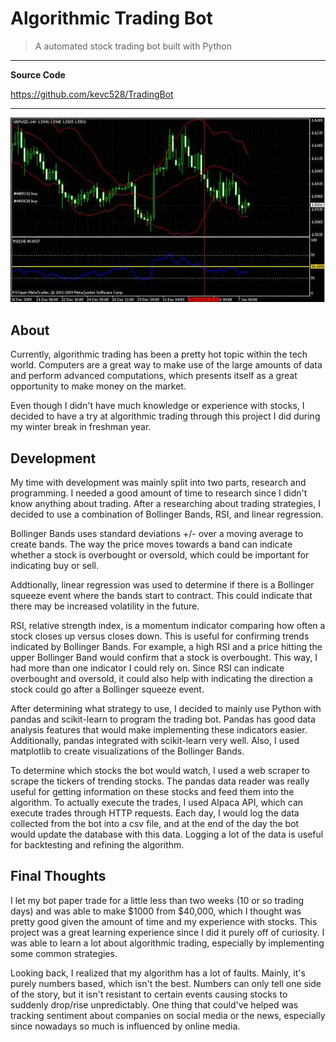 # Algorithmic Trading Bot
> A automated stock trading bot built with Python 

---
**Source Code**

<https://github.com/kevc528/TradingBot>

---

![Trading Strategy](/content/images/trading.jpg)

## About
Currently, algorithmic trading has been a pretty hot topic within the tech world. Computers are a great way to 
make use of the large amounts of data and perform advanced computations, which presents itself as a great 
opportunity to make money on the market. 

Even though I didn't have much knowledge or experience with stocks, I decided to have a try at algorithmic 
trading through this project I did during my winter break in freshman year.

## Development
My time with development was mainly split into two parts, research and programming. I needed a good amount of 
time to research since I didn't know anything about trading. After a researching about trading strategies, I 
decided to use a combination of Bollinger Bands, RSI, and linear regression.

Bollinger Bands uses standard deviations +/- over a moving average to create bands. The way the price moves 
towards a band can indicate whether a stock is overbought or oversold, which could be important for indicating 
buy or sell.

Addtionally, linear regression was used to determine if there is a Bollinger squeeze event where the bands start 
to contract. This could indicate that there may be increased volatility in the future.

RSI, relative strength index, is a momentum indicator comparing how often a stock closes up versus closes down. 
This is useful for confirming trends indicated by Bollinger Bands. For example, a high RSI and a price hitting 
the upper Bollinger Band would confirm that a stock is overbought. This way, I had more than one indicator I 
could rely on. Since RSI can indicate overbought and oversold, it could also help with indicating the direction a 
stock could go after a Bollinger squeeze event.

After determining what strategy to use, I decided to mainly use Python with pandas and scikit-learn to program the trading bot. Pandas has good data analysis features that would make implementing these indicators easier. Additionally, pandas integrated with scikit-learn very well. Also, I used matplotlib to create visualizations of the Bollinger Bands.

To determine which stocks the bot would watch, I used a web scraper to scrape the tickers of trending stocks. The 
pandas data reader was really useful for getting information on these stocks and feed them into the algorithm. To 
actually execute the trades, I used Alpaca API, which can execute trades through HTTP requests. Each day, I would 
log the data collected from the bot into a csv file, and at the end of the day the bot would update the database 
with this data. Logging a lot of the data is useful for backtesting and refining the algorithm.

## Final Thoughts
I let my bot paper trade for a little less than two weeks (10 or so trading days) and was able to make $1000 from 
$40,000, which I thought was pretty good given the amount of time and my experience with stocks. This project was 
a great learning experience since I did it purely off of curiosity. I was able to learn a lot about algorithmic 
trading, especially by implementing some common strategies.

Looking back, I realized that my algorithm has a lot of faults. Mainly, it's purely numbers based, which isn't 
the best. Numbers can only tell one side of the story, but it isn't resistant to certain events causing stocks to 
suddenly drop/rise unpredictably. One thing that could've helped was tracking sentiment about companies on social 
media or the news, especially since nowadays so much is influenced by online media.